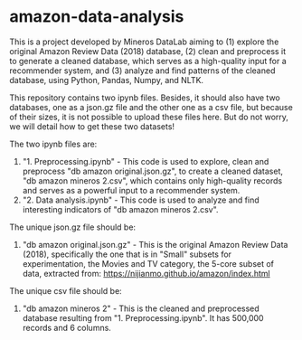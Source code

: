 # amazon-data-analysis
This is a project developed by Mineros DataLab aiming to (1) explore the original Amazon Review Data (2018) database, (2) clean and preprocess it to generate a cleaned database, which serves as a high-quality input for a recommender system, and (3) analyze and find patterns of the cleaned database, using Python, Pandas, Numpy, and NLTK.

This repository contains two ipynb files. Besides, it should also have two databases, one as a json.gz file and the other one as a csv file, but because of their sizes, it is not possible to upload these files here. But do not worry, we will detail how to get these two datasets!

The two ipynb files are:
1. "1. Preprocessing.ipynb" - This code is used to explore, clean and preprocess "db amazon original.json.gz", to create a cleaned dataset, "db amazon mineros 2.csv", which contains only high-quality records and serves as a powerful input to a recommender system.
2. "2. Data analysis.ipynb" - This code is used to analyze and find interesting indicators of "db amazon mineros 2.csv".

The unique json.gz file should be:
1. "db amazon original.json.gz" - This is the original Amazon Review Data (2018), specifically the one that is in "Small" subsets for experimentation, the Movies and TV category, the 5-core subset of data, extracted from: https://nijianmo.github.io/amazon/index.html

The unique csv file should be:
1. "db amazon mineros 2" - This is the cleaned and preprocessed database resulting from "1. Preprocessing.ipynb". It has 500,000 records and 6 columns.
